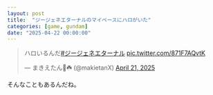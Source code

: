 ```yaml
---
layout: post
title:  "ジージェネエターナルのマイペースにハロがいた"
categories: [game, gundam]
date: "2025-04-22 00:00:00"
---
```


<blockquote class="twitter-tweet tw-align-center"><p lang="ja" dir="ltr">ハロいるんだ<a href="https://twitter.com/hashtag/%E3%82%B8%E3%83%BC%E3%82%B8%E3%82%A7%E3%83%8D%E3%82%A8%E3%82%BF%E3%83%BC%E3%83%8A%E3%83%AB?src=hash&amp;ref_src=twsrc%5Etfw">#ジージェネエターナル</a> <a href="https://t.co/871F7AQvtK">pic.twitter.com/871F7AQvtK</a></p>&mdash; まきえたん🥦☘️ (@makietanX) <a href="https://twitter.com/makietanX/status/1914394898503229692?ref_src=twsrc%5Etfw">April 21, 2025</a></blockquote> <script async src="https://platform.twitter.com/widgets.js" charset="utf-8"></script>


そんなこともあるんだね。
